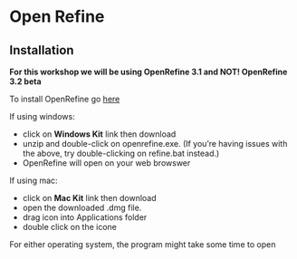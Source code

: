 # Open Refine

## Installation

**For this workshop we will be using OpenRefine 3.1 and NOT! OpenRefine 3.2 beta**

To install OpenRefine go [here](http://openrefine.org/download.html)



If using windows: 
* click on **Windows Kit** link then download 
* unzip and double-click on openrefine.exe. (If you’re having issues with the above, try double-clicking on refine.bat instead.)
* OpenRefine will open on your web browswer 

If using mac:
* click on **Mac Kit** link then download
* open the downloaded .dmg file.
* drag icon into Applications folder
* double click on the icone


For either operating system, the program might take some time to open



